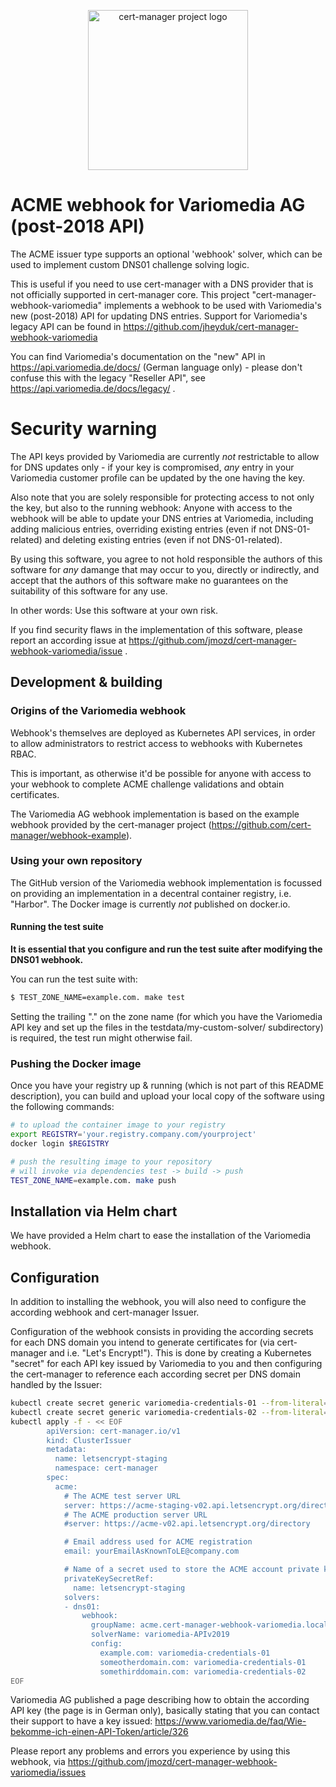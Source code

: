 <p align="center">
  <img src="https://raw.githubusercontent.com/cert-manager/cert-manager/d53c0b9270f8cd90d908460d69502694e1838f5f/logo/logo-small.png" height="256" width="256" alt="cert-manager project logo" />
</p>

# ACME webhook for Variomedia AG (post-2018 API)

The ACME issuer type supports an optional 'webhook' solver, which can be used
to implement custom DNS01 challenge solving logic.

This is useful if you need to use cert-manager with a DNS provider that is not
officially supported in cert-manager core. This project "cert-manager-webhook-variomedia"
implements a webhook to be used with Variomedia's new (post-2018) API for updating
DNS entries. Support for Variomedia's legacy API can be found in https://github.com/jheyduk/cert-manager-webhook-variomedia

You can find Variomedia's documentation on the "new" API in https://api.variomedia.de/docs/
(German language only) - please don't confuse this with the legacy "Reseller API", see 
https://api.variomedia.de/docs/legacy/ .

# Security warning

The API keys provided by Variomedia are currently *not* restrictable to allow for
DNS updates only - if your key is compromised, *any* entry in your Variomedia customer
profile can be updated by the one having the key.

Also note that you are solely responsible for protecting access to not only the key, but also
to the running webhook: Anyone with access to the webhook will be able to update your DNS entries
at Variomedia, including adding malicious entries, overriding existing entries (even if not DNS-01-related)
and deleting existing entries (even if not DNS-01-related).

By using this software, you agree to not hold responsible the authors of this software
for *any* damange that may occur to you, directly or indirectly, and accept that the
authors of this software make no guarantees on the suitability of this software for any use.

In other words: Use this software at your own risk.

If you find security flaws in the implementation of this software, please report an
according issue at https://github.com/jmozd/cert-manager-webhook-variomedia/issue .

## Development & building

### Origins of the Variomedia webhook

Webhook's themselves are deployed as Kubernetes API services, in order to allow
administrators to restrict access to webhooks with Kubernetes RBAC.

This is important, as otherwise it'd be possible for anyone with access to your
webhook to complete ACME challenge validations and obtain certificates.

The Variomedia AG webhook implementation is based on the example webhook provided
by the cert-manager project (https://github.com/cert-manager/webhook-example).

### Using your own repository

The GitHub version of the Variomedia webhook implementation is focussed on providing
an implementation in a decentral container registry, i.e. "Harbor". The Docker image
is currently *not* published on docker.io.

#### Running the test suite

**It is essential that you configure and run the test suite after modifying the
DNS01 webhook.**

You can run the test suite with:

```bash
$ TEST_ZONE_NAME=example.com. make test
```

Setting the trailing "." on the zone name (for which you have the Variomedia API key
and set up the files in the testdata/my-custom-solver/ subdirectory) is required, the
test run might otherwise fail.

### Pushing the Docker image
Once you have your registry up & running (which is not part of this README description),
you can build and upload your local copy of the software using the following commands:

```bash
# to upload the container image to your registry
export REGISTRY='your.registry.company.com/yourproject'
docker login $REGISTRY

# push the resulting image to your repository
# will invoke via dependencies test -> build -> push
TEST_ZONE_NAME=example.com. make push
```

## Installation via Helm chart

We have provided a Helm chart to ease the installation of the Variomedia webhook.

## Configuration

In addition to installing the webhook, you will also need to configure the according webhook and
cert-manager Issuer.

Configuration of the webhook consists in providing the according secrets for each DNS domain you
intend to generate certificates for (via cert-manager and i.e. "Let's Encrypt!"). This is done by creating
a Kubernetes "secret" for each API key issued by Variomedia to you and then configuring the cert-manager
to reference each according secret per DNS domain handled by the Issuer:

```bash
kubectl create secret generic variomedia-credentials-01 --from-literal=api-token='yourApiKeyGoesHere'
kubectl create secret generic variomedia-credentials-02 --from-literal=api-token='someOtherApiKeyGoesHere'
kubectl apply -f - << EOF
        apiVersion: cert-manager.io/v1
        kind: ClusterIssuer
        metadata:
          name: letsencrypt-staging
          namespace: cert-manager
        spec:
          acme:
            # The ACME test server URL
            server: https://acme-staging-v02.api.letsencrypt.org/directory
            # The ACME production server URL
            #server: https://acme-v02.api.letsencrypt.org/directory

            # Email address used for ACME registration
            email: yourEmailAsKnownToLE@company.com

            # Name of a secret used to store the ACME account private key
            privateKeySecretRef:
              name: letsencrypt-staging
            solvers:
            - dns01:
                webhook:
                  groupName: acme.cert-manager-webhook-variomedia.local
                  solverName: variomedia-APIv2019
                  config:
                    example.com: variomedia-credentials-01
                    someotherdomain.com: variomedia-credentials-01
                    somethirddomain.com: variomedia-credentials-02
EOF
```

Variomedia AG published a page describing how to obtain the according API key (the page is in German
only), basically stating that you can contact their support to have a key issued:
https://www.variomedia.de/faq/Wie-bekomme-ich-einen-API-Token/article/326

Please report any problems and errors you experience by using this webhook, via https://github.com/jmozd/cert-manager-webhook-variomedia/issues


